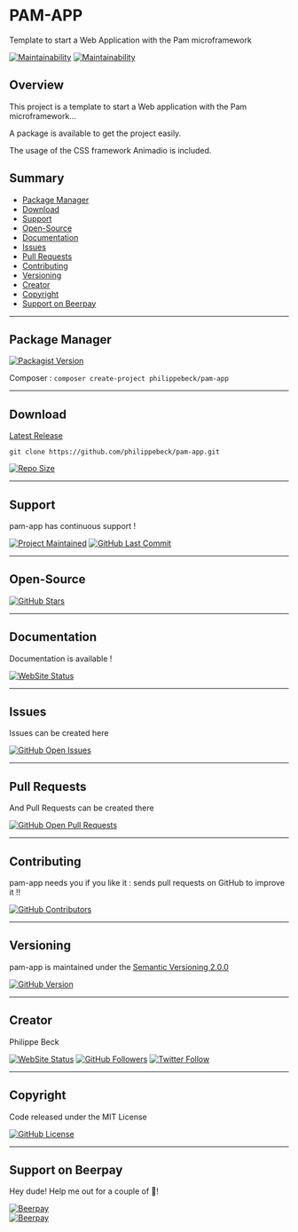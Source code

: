 # PAM-APP

Template to start a Web Application with the Pam microframework

[![Maintainability](https://api.codeclimate.com/v1/badges/124cd6d0384a7bc68ebb/maintainability)](https://codeclimate.com/github/philippebeck/pam-app/maintainability)
[![Maintainability](https://api.codeclimate.com/v1/badges/124cd6d0384a7bc68ebb/maintainability)](https://codeclimate.com/github/philippebeck/pam-app/maintainability)

## Overview

This project is a template to start a Web application with the Pam microframework...

A package is available to get the project easily.

The usage of the CSS framework Animadio is included.

## Summary

-   [Package Manager](#package-manager)  
-   [Download](#download)  
-   [Support](#support)  
-   [Open-Source](#open-source)  
-   [Documentation](#documentation)  
-   [Issues](#issues)  
-   [Pull Requests](#pull-requests)  
-   [Contributing](#contributing)  
-   [Versioning](#versioning)  
-   [Creator](#creator)  
-   [Copyright](#copyright)  
-   [Support on Beerpay](#support-on-beerpay)  

---

## Package Manager

[![Packagist Version](https://img.shields.io/packagist/v/philippebeck/pam-app.svg?label=Packagist)](https://packagist.org/packages/philippebeck/pam-app)

Composer : `composer create-project philippebeck/pam-app`  

---

## Download

[Latest Release](https://github.com/philippebeck/pam-app/releases)  

`git clone https://github.com/philippebeck/pam-app.git`  
  
[![Repo Size](https://img.shields.io/github/repo-size/philippebeck/pam-app.svg?label=Repo+Size)](https://github.com/philippebeck/pam-app/tree/master)

---

## Support

pam-app has continuous support !

[![Project Maintained](https://img.shields.io/maintenance/yes/2019.svg?label=Maintained)](https://github.com/philippebeck/pam-app)
[![GitHub Last Commit](https://img.shields.io/github/last-commit/philippebeck/pam-app.svg?label=Last+Commit)](https://github.com/philippebeck/pam-app/commits/master)

---

## Open-Source

[![GitHub Stars](https://img.shields.io/github/stars/philippebeck/pam-app.svg?label=GitHub+:+pam-app+|+Stars)](https://github.com/philippebeck/pam-app)

---

## Documentation

Documentation is available !

[![WebSite Status](https://img.shields.io/website-up-down-green-red/https/github.com/philippebeck/pam-app/wiki.svg?label=Documentation)](https://github.com/philippebeck/pam-app/wiki)

---

## Issues

Issues can be created here

[![GitHub Open Issues](https://img.shields.io/github/issues/philippebeck/pam-app.svg?label=Issues)](https://github.com/philippebeck/pam-app/issues)

---

## Pull Requests

And Pull Requests can be created there

[![GitHub Open Pull Requests](https://img.shields.io/github/issues-pr/philippebeck/pam-app.svg?label=Pull+Requests)](https://github.com/philippebeck/pam-app/pulls)

---

## Contributing

pam-app needs you if you like it : sends pull requests on GitHub to improve it !!

[![GitHub Contributors](https://img.shields.io/github/contributors/philippebeck/pam-app.svg?label=Contributors)](https://github.com/philippebeck/pam-app/graphs/contributors)

---

## Versioning

pam-app is maintained under the [Semantic Versioning 2.0.0](https://semver.org)

[![GitHub Version](https://img.shields.io/github/tag/philippebeck/pam-app.svg?label=Version)](https://github.com/philippebeck/pam-app/blob/master/composer.json)

---

## Creator

Philippe Beck

[![WebSite Status](https://img.shields.io/website-up-down-green-red/https/philippebeck.net.svg?label=https://philippebeck.net)](https://philippebeck.net)
[![GitHub Followers](https://img.shields.io/github/followers/philippebeck.svg?label=GitHub+:+philippebeck+|+Followers)](https://github.com/philippebeck)
[![Twitter Follow](https://badgen.net/twitter/follow/philippepjbeck)](https://twitter.com/philippepjbeck)

---

## Copyright

Code released under the MIT License

[![GitHub License](https://img.shields.io/github/license/philippebeck/pam-app.svg?label=License)](https://github.com/philippebeck/pam-app/blob/master/LICENSE)

---

## Support on Beerpay

Hey dude! Help me out for a couple of :beers:!

[![Beerpay](https://beerpay.io/philippebeck/pam-app/badge.svg?style=beer-square)](https://beerpay.io/philippebeck/pam-app)  
[![Beerpay](https://beerpay.io/philippebeck/pam-app/make-wish.svg?style=flat-square)](https://beerpay.io/philippebeck/pam-app?focus=wish)
